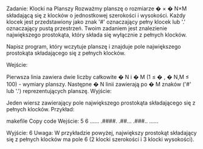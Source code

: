 Zadanie: Klocki na Planszy
Rozważmy planszę o rozmiarze 
�
×
�
N×M składającą się z klocków o jednostkowej szerokości i wysokości. Każdy klocek jest przedstawiony jako znak '#' oznaczający pełny klocek lub '.' oznaczający pustą przestrzeń. Twoim zadaniem jest znalezienie największego prostokąta, który składa się wyłącznie z pełnych klocków.

Napisz program, który wczytuje planszę i znajduje pole największego prostokąta składającego się z pełnych klocków.

Wejście:

Pierwsza linia zawiera dwie liczby całkowite 
�
N i 
�
M (1 ≤ 
�
,
�
N,M ≤ 100) - wymiary planszy.
Następne 
�
N linii zawierają po 
�
M znaków ('#' lub '.') reprezentujących planszę.
Wyjście:

Jeden wiersz zawierający pole największego prostokąta składającego się z pełnych klocków.
Przykład:

makefile
Copy code
Wejście:
5 6
......
.####.
.##...
.###..
......

Wyjście:
6
Uwaga:
W przykładzie powyżej, największy prostokąt składający się z pełnych klocków ma pole 6 (2 klocki szerokości i 3 klocki wysokości).